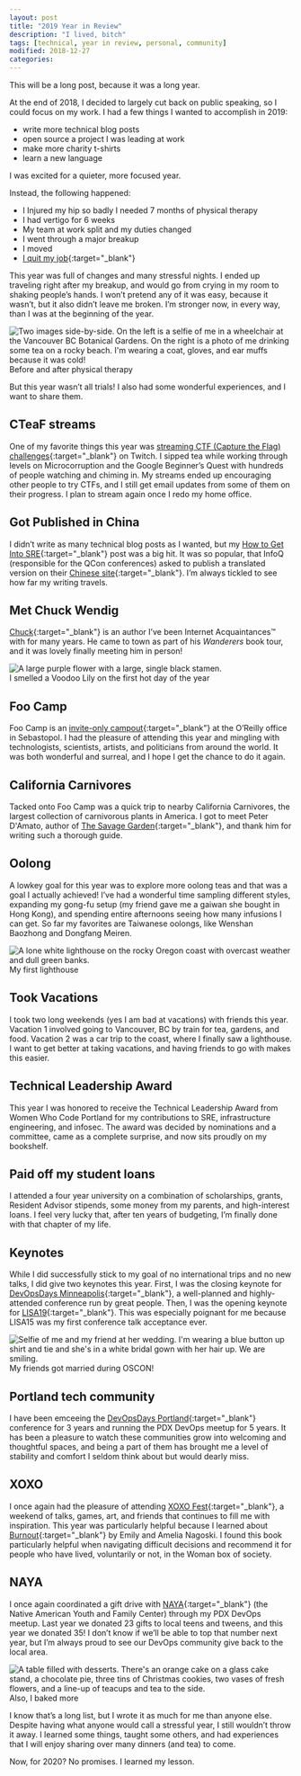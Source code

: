 ```yaml
---
layout: post
title: "2019 Year in Review"
description: "I lived, bitch"
tags: [technical, year in review, personal, community]
modified: 2018-12-27
categories: 
---
```


This will be a long post, because it was a long year.

<!-- more -->

At the end of 2018, I decided to largely cut back on public speaking, so I could focus on my work. I had a few things I wanted to accomplish in 2019:

- write more technical blog posts
- open source a project I was leading at work
- make more charity t-shirts
- learn a new language

I was excited for a quieter, more focused year.

Instead, the following happened:

- I Injured my hip so badly I needed 7 months of physical therapy
- I had vertigo for 6 weeks
- My team at work split and my duties changed
- I went through a major breakup
- I moved
- [I quit my job](https://techcrunch.com/2019/11/13/github-faces-more-resignations-in-light-of-ice-contract/){:target="_blank"}

This year was full of changes and many stressful nights. I ended up traveling right after my breakup, and would go from crying in my room to shaking people’s hands. I won’t pretend any of it was easy, because it wasn’t, but it also didn’t leave me broken. I’m stronger now, in every way, than I was at the beginning of the year.

<img src="/images/wheelchair.JPG" alt="Two images side-by-side. On the left is a selfie of me in a wheelchair at the Vancouver BC Botanical Gardens. On the right is a photo of me drinking some tea on a rocky beach. I'm wearing a coat, gloves, and ear muffs because it was cold!">
<figcaption>Before and after physical therapy</figcaption>

But this year wasn’t all trials! I also had some wonderful experiences, and I want to share them.

## CTeaF streams

One of my favorite things this year was [streaming CTF (Capture the Flag) challenges](https://www.twitch.tv/bletchleypunk){:target="_blank"} on Twitch. I sipped tea while working through levels on Microcorruption and the Google Beginner’s Quest with hundreds of people watching and chiming in. My streams ended up encouraging other people to try CTFs, and I still get email updates from some of them on their progress. I plan to stream again once I redo my home office.

## Got Published in China

I didn’t write as many technical blog posts as I wanted, but my [How to Get Into SRE](https://blog.alicegoldfuss.com/how-to-get-into-sre/){:target="_blank"} post was a big hit. It was so popular, that InfoQ (responsible for the QCon conferences) asked to publish a translated version on their [Chinese site](https://www.infoq.cn/article/0vYa1uCooK3AjY-bUWF8){:target="_blank"}. I’m always tickled to see how far my writing travels. 

## Met Chuck Wendig
[Chuck](https://twitter.com/ChuckWendig){:target="_blank"} is an author I’ve been Internet Acquaintances™ with for many years. He came to town as part of his *Wanderers* book tour, and it was lovely finally meeting him in person!

<img src="/images/voodoolily.JPG" alt="A large purple flower with a large, single black stamen.">
<figcaption>I smelled a Voodoo Lily on the first hot day of the year</figcaption>

## Foo Camp
Foo Camp is an [invite-only campout](https://en.wikipedia.org/wiki/Foo_Camp){:target="_blank"} at the O’Reilly office in Sebastopol. I had the pleasure of attending this year and mingling with technologists, scientists, artists, and politicians from around the world. It was both wonderful and surreal, and I hope I get the chance to do it again.

## California Carnivores
Tacked onto Foo Camp was a quick trip to nearby California Carnivores, the largest collection of carnivorous plants in America. I got to meet Peter D'Amato, author of [The Savage Garden](https://en.wikipedia.org/wiki/The_Savage_Garden:_Cultivating_Carnivorous_Plants){:target="_blank"}, and thank him for writing such a thorough guide.

## Oolong
A lowkey goal for this year was to explore more oolong teas and that was a goal I actually achieved! I’ve had a wonderful time sampling different styles, expanding my gong-fu setup (my friend gave me a gaiwan she bought in Hong Kong), and spending entire afternoons seeing how many infusions I can get. So far my favorites are Taiwanese oolongs, like Wenshan Baozhong and Dongfang Meiren. 

<img src="/images/lighthouse.JPG" alt="A lone white lighthouse on the rocky Oregon coast with overcast weather and dull green banks.">
<figcaption>My first lighthouse</figcaption>

## Took Vacations
I took two long weekends (yes I am bad at vacations) with friends this year. Vacation 1 involved going to Vancouver, BC by train for tea, gardens, and food. Vacation 2 was a car trip to the coast, where I finally saw a lighthouse. I want to get better at taking vacations, and having friends to go with makes this easier.

## Technical Leadership Award
This year I was honored to receive the Technical Leadership Award from Women Who Code Portland for my contributions to SRE, infrastructure engineering, and infosec. The award was decided by nominations and a committee, came as a complete surprise, and now sits proudly on my bookshelf.

## Paid off my student loans
I attended a four year university on a combination of scholarships, grants, Resident Advisor stipends, some money from my parents, and high-interest loans. I feel very lucky that, after ten years of budgeting, I’m finally done with that chapter of my life.

## Keynotes
While I did successfully stick to my goal of no international trips and no new talks, I did give two keynotes this year. First, I was the closing keynote for [DevOpsDays Minneapolis](https://devopsdays.org/events/2019-minneapolis/welcome/){:target="_blank"}, a well-planned and highly-attended conference run by great people. Then, I was the opening keynote for [LISA19](https://www.usenix.org/conference/lisa19){:target="_blank"}. This was especially poignant for me because LISA15 was my first conference talk acceptance ever.

<img src="/images/wedding_selfie.JPG" alt="Selfie of me and my friend at her wedding. I'm wearing a blue button up shirt and tie and she's in a white bridal gown with her hair up. We are smiling.">
<figcaption>My friends got married during OSCON!</figcaption>

## Portland tech community
I have been emceeing the [DevOpsDays Portland](https://devopsdays.org/events/2019-portland/welcome/){:target="_blank"} conference for 3 years and running the PDX DevOps meetup for 5 years. It has been a pleasure to watch these communities grow into welcoming and thoughtful spaces, and being a part of them has brought me a level of stability and comfort I seldom think about but would dearly miss.

## XOXO
I once again had the pleasure of attending [XOXO Fest](https://xoxofest.com/){:target="_blank"}, a weekend of talks, games, art, and friends that continues to fill me with inspiration. This year was particularly helpful because I learned about [Burnout](https://www.goodreads.com/en/book/show/42397849-burnout){:target="_blank"} by Emily and Amelia Nagoski. I found this book particularly helpful when navigating difficult decisions and recommend it for people who have lived, voluntarily or not, in the Woman box of society.

## NAYA
I once again coordinated a gift drive with [NAYA](https://nayapdx.org/){:target="_blank"} (the Native American Youth and Family Center) through my PDX DevOps meetup. Last year we donated 23 gifts to local teens and tweens, and this year we donated 35! I don’t know if we’ll be able to top that number next year, but I’m always proud to see our DevOps community give back to the local area.

<img src="/images/dessert_party.JPG" alt="A table filled with desserts. There's an orange cake on a glass cake stand, a chocolate pie, three tins of Christmas cookies, two vases of fresh flowers, and a line-up of teacups and tea to the side.">
<figcaption>Also, I baked more</figcaption>

I know that’s a long list, but I wrote it as much for me than anyone else. Despite having what anyone would call a stressful year, I still wouldn’t throw it away. I learned some things, taught some others, and had experiences that I will enjoy sharing over many dinners (and tea) to come. 

Now, for 2020? No promises. I learned my lesson.





